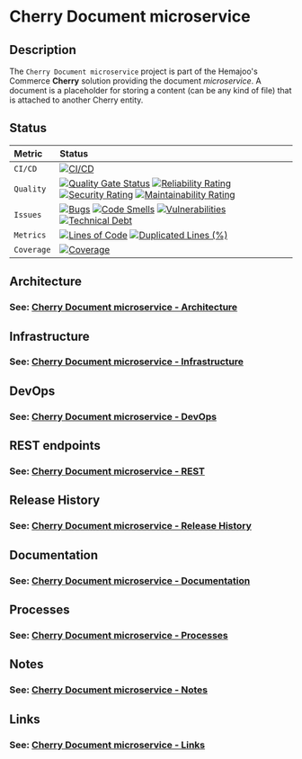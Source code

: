 # Cherry Document microservice

## Description

The `Cherry Document microservice` project is part of the Hemajoo's Commerce **Cherry** solution providing the document *microservice*.
A document is a placeholder for storing a content (can be any kind of file) that is attached to another Cherry entity.

## Status

| Metric     | Status                                                                                                                                                                                                                                                                                                                                                                                                                                                                                                                                                                                                                                                                                                                                                                                                                                                                                                                                                                                                                         |
|:-----------|:-------------------------------------------------------------------------------------------------------------------------------------------------------------------------------------------------------------------------------------------------------------------------------------------------------------------------------------------------------------------------------------------------------------------------------------------------------------------------------------------------------------------------------------------------------------------------------------------------------------------------------------------------------------------------------------------------------------------------------------------------------------------------------------------------------------------------------------------------------------------------------------------------------------------------------------------------------------------------------------------------------------------------------|
| `CI/CD`    | [![CI/CD](https://github.com/hemajoo-commerce/cherry-microservice-document/actions/workflows/build.yml/badge.svg?branch=main)](https://github.com/hemajoo-commerce/cherry-microservice-document/actions/workflows/build.yml)                                                                                                                                                                                                                                                                                                                                                                                                                                                                                                                                                                                                                                                                                                                                                                                                       |
| `Quality`  | [![Quality Gate Status](https://sonarcloud.io/api/project_badges/measure?project=com.hemajoo.commerce%3Acherry-microservice-document&metric=alert_status)](https://sonarcloud.io/summary/new_code?id=com.hemajoo.commerce%3Acherry-microservice-document) [![Reliability Rating](https://sonarcloud.io/api/project_badges/measure?project=com.hemajoo.commerce%3Acherry-microservice-document&metric=reliability_rating)](https://sonarcloud.io/summary/new_code?id=com.hemajoo.commerce%3Acherry-microservice-document) [![Security Rating](https://sonarcloud.io/api/project_badges/measure?project=com.hemajoo.commerce%3Acherry-microservice-document&metric=security_rating)](https://sonarcloud.io/summary/new_code?id=com.hemajoo.commerce%3Acherry-microservice-document) [![Maintainability Rating](https://sonarcloud.io/api/project_badges/measure?project=com.hemajoo.commerce%3Acherry-microservice-document&metric=sqale_rating)](https://sonarcloud.io/summary/new_code?id=com.hemajoo.commerce%3Acherry-microservice-document) |
| `Issues`   | [![Bugs](https://sonarcloud.io/api/project_badges/measure?project=com.hemajoo.commerce%3Acherry-microservice-document&metric=bugs)](https://sonarcloud.io/summary/new_code?id=com.hemajoo.commerce%3Acherry-microservice-document) [![Code Smells](https://sonarcloud.io/api/project_badges/measure?project=com.hemajoo.commerce%3Acherry-microservice-document&metric=code_smells)](https://sonarcloud.io/summary/new_code?id=com.hemajoo.commerce%3Acherry-microservice-document) [![Vulnerabilities](https://sonarcloud.io/api/project_badges/measure?project=com.hemajoo.commerce%3Acherry-microservice-document&metric=vulnerabilities)](https://sonarcloud.io/summary/new_code?id=com.hemajoo.commerce%3Acherry-microservice-document) [![Technical Debt](https://sonarcloud.io/api/project_badges/measure?project=com.hemajoo.commerce%3Acherry-microservice-document&metric=sqale_index)](https://sonarcloud.io/summary/new_code?id=com.hemajoo.commerce%3Acherry-microservice-document)                               |
| `Metrics`  | [![Lines of Code](https://sonarcloud.io/api/project_badges/measure?project=com.hemajoo.commerce%3Acherry-microservice-document&metric=ncloc)](https://sonarcloud.io/summary/new_code?id=com.hemajoo.commerce%3Acherry-microservice-document) [![Duplicated Lines (%)](https://sonarcloud.io/api/project_badges/measure?project=com.hemajoo.commerce%3Acherry-microservice-document&metric=duplicated_lines_density)](https://sonarcloud.io/summary/new_code?id=com.hemajoo.commerce%3Acherry-microservice-document)                                                                                                                                                                                                                                                                                                                                                                                                                                                                                                            |
| `Coverage` | [![Coverage](https://sonarcloud.io/api/project_badges/measure?project=com.hemajoo.commerce%3Acherry-microservice-document&metric=coverage)](https://sonarcloud.io/summary/new_code?id=com.hemajoo.commerce%3Acherry-microservice-document)                                                                                                                                                                                                                                                                                                                                                                                                                                                                                                                                                                                                                                                                                                                                                                                     |

## Architecture

### See: [Cherry Document microservice - Architecture](./doc/architecture.md)


## Infrastructure

### See: [Cherry Document microservice - Infrastructure](./doc/infrastructure.md)


## DevOps

### See: [Cherry Document microservice - DevOps](./doc/devops.md)


## REST endpoints

### See: [Cherry Document microservice - REST](./doc/rest.md)


## Release History

### See: [Cherry Document microservice - Release History](./doc/release_history.md)


## Documentation

### See: [Cherry Document microservice - Documentation](./doc/documentation.md)


## Processes

### See: [Cherry Document microservice - Processes](./doc/processes.md)


## Notes

### See: [Cherry Document microservice - Notes](./doc/notes.md)


## Links

### See: [Cherry Document microservice - Links](./doc/links.md)

